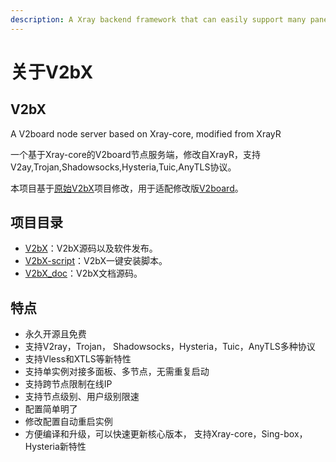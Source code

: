 ```yaml
---
description: A Xray backend framework that can easily support many panels.
---
```


# 关于V2bX

## V2bX

A V2board node server based on Xray-core, modified from XrayR

一个基于Xray-core的V2board节点服务端，修改自XrayR，支持V2ay,Trojan,Shadowsocks,Hysteria,Tuic,AnyTLS协议。

本项目基于[原始V2bX](https://github.com/Yuzuki616/V2bX)项目修改，用于适配修改版[V2board](https://github.com/wyx2685/v2board)。

## 项目目录

* [V2bX](https://github.com/wyx2685/V2bX)：V2bX源码以及软件发布。
* [V2bX-script](https://github.com/wyx2685/V2bX-script)：V2bX一键安装脚本。
* [V2bX\_doc](https://github.com/wyx2685/V2bX_doc)：V2bX文档源码。

## 特点

* 永久开源且免费
* 支持V2ray，Trojan， Shadowsocks，Hysteria，Tuic，AnyTLS多种协议
* 支持Vless和XTLS等新特性
* 支持单实例对接多面板、多节点，无需重复启动
* 支持跨节点限制在线IP
* 支持节点级别、用户级别限速
* 配置简单明了
* 修改配置自动重启实例
* 方便编译和升级，可以快速更新核心版本， 支持Xray-core，Sing-box，Hysteria新特性
